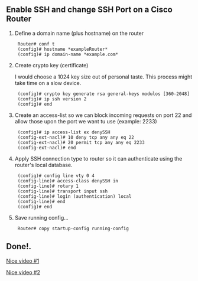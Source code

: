 ## Enable SSH and change SSH Port on a Cisco Router


1. Define a domain name (plus hostname) on the router
		
        Router# conf t
        (config)# hostname *exampleRouter*
		(config)# ip domain-name *example.com*

2. Create crypto key (certificate) 
	
    I would choose a 1024 key size out of personal taste. This process might take time on a slow device. 
    
        (config)# crypto key generate rsa general-keys modulos [360-2048]
        (config)# ip ssh version 2
        (config)# end

3. Create an access-list so we can block incoming requests on port 22 and allow those upon the port we want tu use (example: 2233)

 		(config)# ip access-list ex denySSH
        (config-ext-nacl)# 10 deny tcp any any eq 22
        (config-ext-nacl)# 20 permit tcp any any eq 2233
        (config-ext-nacl)# end
        
4. Apply SSH connection type to router so it can authenticate using the router's local database. 

		(config)# config line vty 0 4
        (config-line)# access-class denySSH in
        (config-line)# rotary 1
        (config-line)# transport input ssh
        (config-line)# login (authentication) local 
        (config-line)# end
        (config)# end

5. Save running config... 

		Router# copy startup-config running-config


## Done!. 

[Nice video #1](https://www.youtube.com/watch?time_continue=1&v=zXj37jAeer8)

[Nice video #2](https://www.youtube.com/watch?v=9Dqcp7zS7zg)
